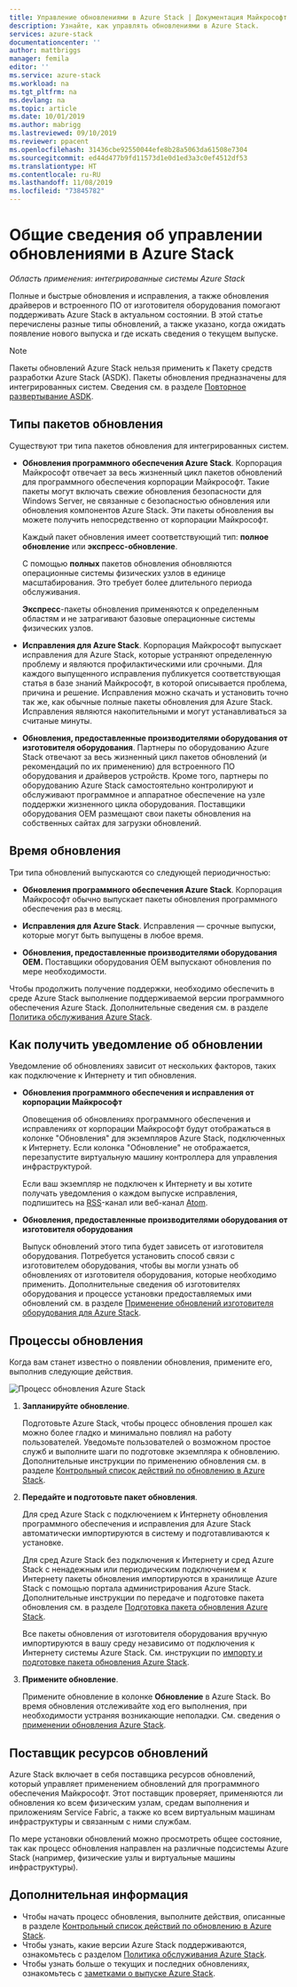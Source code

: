 ```yaml
---
title: Управление обновлениями в Azure Stack | Документация Майкрософт
description: Узнайте, как управлять обновлениями в Azure Stack.
services: azure-stack
documentationcenter: ''
author: mattbriggs
manager: femila
editor: ''
ms.service: azure-stack
ms.workload: na
ms.tgt_pltfrm: na
ms.devlang: na
ms.topic: article
ms.date: 10/01/2019
ms.author: mabrigg
ms.lastreviewed: 09/10/2019
ms.reviewer: ppacent
ms.openlocfilehash: 31436cbe92550044efe8b28a5063da61508e7304
ms.sourcegitcommit: ed44d477b9fd11573d1e0d1ed3a3c0ef4512df53
ms.translationtype: HT
ms.contentlocale: ru-RU
ms.lasthandoff: 11/08/2019
ms.locfileid: "73845782"
---
```

# <a name="manage-updates-in-azure-stack-overview"></a>Общие сведения об управлении обновлениями в Azure Stack

*Область применения: интегрированные системы Azure Stack*

Полные и быстрые обновления и исправления, а также обновления драйверов и встроенного ПО от изготовителя оборудования помогают поддерживать Azure Stack в актуальном состоянии. В этой статье перечислены разные типы обновлений, а также указано, когда ожидать появление нового выпуска и где искать сведения о текущем выпуске.

> [!Note]  
> Пакеты обновлений Azure Stack нельзя применить к Пакету средств разработки Azure Stack (ASDK). Пакеты обновления предназначены для интегрированных систем. Сведения см. в разделе [Повторное развертывание ASDK](https://docs.microsoft.com/azure-stack/asdk/asdk-redeploy).

## <a name="update-package-types"></a>Типы пакетов обновления

Существуют три типа пакетов обновления для интегрированных систем.

-   **Обновления программного обеспечения Azure Stack**. Корпорация Майкрософт отвечает за весь жизненный цикл пакетов обновлений для программного обеспечения корпорации Майкрософт. Такие пакеты могут включать свежие обновления безопасности для Windows Server, не связанные с безопасностью обновления или обновления компонентов Azure Stack. Эти пакеты обновления вы можете получить непосредственно от корпорации Майкрософт.

    Каждый пакет обновления имеет соответствующий тип: **полное обновление** или **экспресс-обновление**. 
 
    С помощью **полных** пакетов обновления обновляются операционные системы физических узлов в единице масштабирования. Это требует более длительного периода обслуживания. 

    **Экспресс**-пакеты обновления применяются к определенным областям и не затрагивают базовые операционные системы физических узлов.

-   **Исправления для Azure Stack**. Корпорация Майкрософт выпускает исправления для Azure Stack, которые устраняют определенную проблему и являются профилактическими или срочными. Для каждого выпущенного исправления публикуется соответствующая статья в базе знаний Майкрософт, в которой описывается проблема, причина и решение. Исправления можно скачать и установить точно так же, как обычные полные пакеты обновления для Azure Stack. Исправления являются накопительными и могут устанавливаться за считаные минуты.

-   **Обновления, предоставленные производителями оборудования от изготовителя оборудования**. Партнеры по оборудованию Azure Stack отвечают за весь жизненный цикл пакетов обновлений (и рекомендаций по их применению) для встроенного ПО оборудования и драйверов устройств. Кроме того, партнеры по оборудованию Azure Stack самостоятельно контролируют и обслуживают программное и аппаратное обеспечение на узле поддержки жизненного цикла оборудования. Поставщики оборудования OEM размещают свои пакеты обновления на собственных сайтах для загрузки обновлений.

## <a name="when-to-update"></a>Время обновления

Три типа обновлений выпускаются со следующей периодичностью:

-   **Обновления программного обеспечения Azure Stack**. Корпорация Майкрософт обычно выпускает пакеты обновления программного обеспечения раз в месяц.

-   **Исправления для Azure Stack**. Исправления — срочные выпуски, которые могут быть выпущены в любое время.

-   **Обновления, предоставленные производителями оборудования OEM.** Поставщики оборудования OEM выпускают обновления по мере необходимости.

Чтобы продолжить получение поддержки, необходимо обеспечить в среде Azure Stack выполнение поддерживаемой версии программного обеспечения Azure Stack. Дополнительные сведения см. в разделе [Политика обслуживания Azure Stack](azure-stack-update-servicing-policy.md).

## <a name="where-to-get-notice-of-an-update"></a>Как получить уведомление об обновлении

Уведомление об обновлениях зависит от нескольких факторов, таких как подключение к Интернету и тип обновления.

- **Обновления программного обеспечения и исправления от корпорации Майкрософт** 

    Оповещения об обновлениях программного обеспечения и исправлениях от корпорации Майкрософт будут отображаться в колонке "Обновления" для экземпляров Azure Stack, подключенных к Интернету. Если колонка "Обновление" не отображается, перезапустите виртуальную машину контроллера для управления инфраструктурой.

    Если ваш экземпляр не подключен к Интернету и вы хотите получать уведомления о каждом выпуске исправления, подпишитесь на [RSS](https://support.microsoft.com/app/content/api/content/feeds/sap/en-us/32d322a8-acae-202d-e9a9-7371dccf381b/rss)-канал или веб-канал [Atom](https://support.microsoft.com/app/content/api/content/feeds/sap/en-us/32d322a8-acae-202d-e9a9-7371dccf381b/atom).

- **Обновления, предоставленные производителями оборудования от изготовителя оборудования**

    Выпуск обновлений этого типа будет зависеть от изготовителя оборудования. Потребуется установить способ связи с изготовителем оборудования, чтобы вы могли узнать об обновлениях от изготовителя оборудования, которые необходимо применить. Дополнительные сведения об изготовителях оборудования и процессе установки предоставляемых ими обновлений см. в разделе [Применение обновлений изготовителя оборудования для Azure Stack](azure-stack-update-oem.md).

## <a name="update-processes"></a>Процессы обновления

Когда вам станет известно о появлении обновления, примените его, выполнив следующие действия.

![Процесс обновления Azure Stack](./media/azure-stack-updates/azure-stack-update-process.png)

1. **Запланируйте обновление**.

    Подготовьте Azure Stack, чтобы процесс обновления прошел как можно более гладко и минимально повлиял на работу пользователей. Уведомьте пользователей о возможном простое служб и выполните шаги по подготовке экземпляра к обновлению. Дополнительные инструкции по применению обновления см. в разделе [Контрольный список действий по обновлению в Azure Stack](release-notes-checklist.md).

2. **Передайте и подготовьте пакет обновления**.

    Для сред Azure Stack с подключением к Интернету обновления программного обеспечения и исправления для Azure Stack автоматически импортируются в систему и подготавливаются к установке.

    Для сред Azure Stack без подключения к Интернету и сред Azure Stack с ненадежным или периодическим подключением к Интернету пакеты обновления импортируются в хранилище Azure Stack с помощью портала администрирования Azure Stack. Дополнительные инструкции по передаче и подготовке пакета обновления см. в разделе [Подготовка пакета обновления Azure Stack](azure-stack-update-prepare-package.md).

    Все пакеты обновления от изготовителя оборудования вручную импортируются в вашу среду независимо от подключения к Интернету системы Azure Stack. См. инструкции по [импорту и подготовке пакета обновления Azure Stack](azure-stack-update-prepare-package.md).

3. **Примените обновление**.

    Примените обновление в колонке **Обновление** в Azure Stack. Во время обновления отслеживайте ход его выполнения, при необходимости устраняя возникающие неполадки. См. сведения о [применении обновления Azure Stack](azure-stack-apply-updates.md).

## <a name="the-update-resource-provider"></a>Поставщик ресурсов обновлений

Azure Stack включает в себя поставщика ресурсов обновлений, который управляет применением обновлений для программного обеспечения Майкрософт. Этот поставщик проверяет, применяются ли обновления ко всем физическим узлам, средам выполнения и приложениям Service Fabric, а также ко всем виртуальным машинам инфраструктуры и связанным с ними службам.

По мере установки обновлений можно просмотреть общее состояние, так как процесс обновления направлен на различные подсистемы Azure Stack (например, физические узлы и виртуальные машины инфраструктуры).

## <a name="next-steps"></a>Дополнительная информация

- Чтобы начать процесс обновления, выполните действия, описанные в разделе [Контрольный список действий по обновлению в Azure Stack](release-notes-checklist.md).
- Чтобы узнать, какие версии Azure Stack поддерживаются, ознакомьтесь с разделом [Политика обслуживания Azure Stack](azure-stack-servicing-policy.md).  
- Чтобы узнать больше о текущих и последних обновлениях, ознакомьтесь с [заметками о выпуске Azure Stack](release-notes.md).
